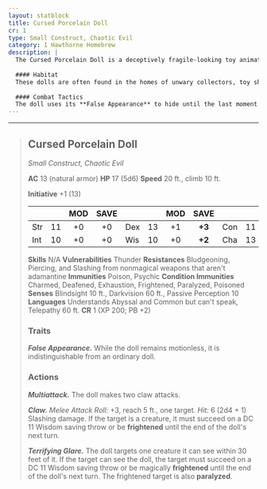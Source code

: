 ```yaml
---
layout: statblock
title: Cursed Porcelain Doll
cr: 1
type: Small Construct, Chaotic Evil
category: 1 Hawthorne Homebrew
description: |
  The Cursed Porcelain Doll is a deceptively fragile-looking toy animated by a malicious, chaotic spirit. It is a small, unnerving killer that seeks to terrify and incapacitate victims before destroying them.
  
  #### Habitat
  These dolls are often found in the homes of unwary collectors, toy shops, or abandoned manor houses. They gravitate toward places where they can remain motionless and appear harmless, waiting for a victim.
  
  #### Combat Tactics
  The doll uses its **False Appearance** to hide until the last moment. It initiates combat by attempting to use its **Terrifying Glare** to paralyze a single enemy, followed by **Claw** attacks to frighten and incapacitate others. Its vulnerability to **thunder** damage suggests a weakness to loud, concussive force.
---
```


___
> ## Cursed Porcelain Doll
> *Small Construct, Chaotic Evil*
> 
> **AC** 13 (natural armor) **HP** 17 (5d6) **Speed** 20 ft., climb 10 ft.
> 
> **Initiative** +1 (13)
>
> | | | MOD | SAVE | | | MOD | SAVE | | | MOD | SAVE |
> |:--|:-:|:----:|:----:|:--|:-:|:----:|:----:|:--|:-:|:----:|:----:|
> |Str| 11| +0 | +0 |Dex| 13| +1 | **+3** |Con| 11| +0 | +0 |
> |Int| 10| +0 | +0 |Wis| 10| +0 | **+2** |Cha| 13| +1 | **+3** |
>
> **Skills** N/A
> **Vulnerabilities** Thunder
> **Resistances** Bludgeoning, Piercing, and Slashing from nonmagical weapons that aren't adamantine
> **Immunities** Poison, Psychic
> **Condition Immunities** Charmed, Deafened, Exhaustion, Frightened, Paralyzed, Poisoned
> **Senses** Blindsight 10 ft., Darkvision 60 ft., Passive Perception 10
> **Languages** Understands Abyssal and Common but can't speak, Telepathy 60 ft.
> **CR** 1 (XP 200; PB +2)
>
> ### Traits
>
> ***False Appearance.*** While the doll remains motionless, it is indistinguishable from an ordinary doll.
>
> ### Actions
>
> ***Multiattack.*** The doll makes two claw attacks.
>
> ***Claw.*** *Melee Attack Roll:* +3, reach 5 ft., one target. *Hit:* 6 (2d4 + 1) Slashing damage. If the target is a creature, it must succeed on a DC 11 Wisdom saving throw or be **frightened** until the end of the doll's next turn.
>
> ***Terrifying Glare.*** The doll targets one creature it can see within 30 feet of it. If the target can see the doll, the target must succeed on a DC 11 Wisdom saving throw or be magically **frightened** until the end of the doll's next turn. The frightened target is also **paralyzed**.